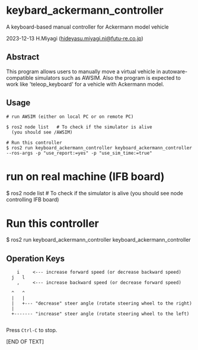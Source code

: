 # keybard_ackermann_controller

A keyboard-based manual controller for Ackermann model vehicle

2023-12-13 H.Miyagi (hideyasu.miyagi.ni@futu-re.co.jp)

## Abstract

This program allows users to manually move a virtual vehicle in autoware-compatible simulators such as AWSIM.
Also the program is expected to work like 'teleop_keyboard' for a vehicle with Ackermann model.

## Usage

~~~
# run AWSIM (either on local PC or on remote PC)

$ ros2 node list   # To check if the simulator is alive
  (you should see /AWSIM)

# Run this controller 
$ ros2 run keyboard_ackermann_controller keyboard_ackermann_controller --ros-args -p "use_report:=yes" -p "use_sim_time:=true"

~~~
# run on real machine (IFB board)

$ ros2 node list   # To check if the simulator is alive
  (you should see node controlling IFB board)

# Run this controller
$ ros2 run keyboard_ackermann_controller keyboard_ackermann_controller


Operation Keys
--------------

~~~
    i     <--- increase forward speed (or decrease backward speed)
  j   l
    ,     <--- increase backward speed (or decrease forward speed)

  ^   ^
  |   |
  |   +--- "decrease" steer angle (rotate steering wheel to the right)
  | 
  +------- "increase" steer angle (rotate steering wheel to the left)


~~~~

Press `Ctrl-C` to stop.

[END OF TEXT]



